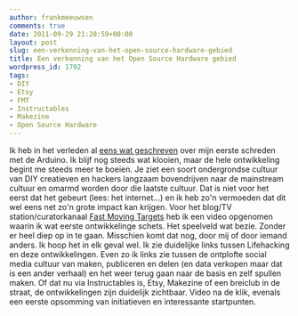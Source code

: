 ```yaml
---
author: frankmeeuwsen
comments: true
date: 2011-09-29 21:20:59+00:00
layout: post
slug: een-verkenning-van-het-open-source-hardware-gebied
title: Een verkenning van het Open Source Hardware gebied
wordpress_id: 1792
tags:
- DIY
- Etsy
- FMT
- Instructables
- Makezine
- Open Source Hardware
---
```


Ik heb in het verleden al [eens wat geschreven](http://incredibleadventure.nl/2011/07/de-lol-met-een-arduino-en-de-online-community/) over mijn eerste schreden met de Arduino. Ik blijf nog steeds wat klooien, maar de hele ontwikkeling begint me steeds meer te boeien. Je ziet een soort ondergrondse cultuur van DIY creatieven en hackers langzaam bovendrijven naar de mainstream cultuur en omarmd worden door die laatste cultuur. Dat is niet voor het eerst dat het gebeurt (lees: het internet...) en ik heb zo'n vermoeden dat dit wel eens net zo'n grote impact kan krijgen. Voor het blog/TV station/curatorkanaal [Fast Moving Targets](http://fastmovingtargets.nl/2011/09/28/frank-meeuwsen-doe-het-zelf-in-het-kwadraat-met-open-source-hardware-en-3d-printing/) heb ik een video opgenomen waarin ik wat eerste ontwikkelinge schets. Het speelveld wat bezie. Zonder er heel diep op in te gaan. Misschien komt dat nog, door mij of door iemand anders. Ik hoop het in elk geval wel. Ik zie duidelijke links tussen Lifehacking en deze ontwikkelingen. Even zo ik links zie tussen de ontplofte social media cultuur van maken, publiceren en delen (en data verkopen maar dat is een ander verhaal) en het weer terug gaan naar de basis en zelf spullen maken. Of dat nu via Instructables is, Etsy, Makezine of een breiclub in de straat, de ontwikkelingen zijn duidelijk zichtbaar. Video na de klik, evenals een eerste opsomming van initiatieven en interessante startpunten.

<!-- more -->




